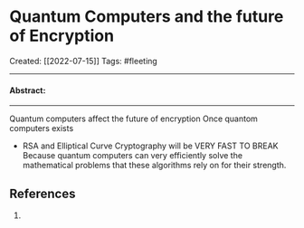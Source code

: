 

# Quantum Computers and the future of Encryption
Created:  [[2022-07-15]]
Tags: #fleeting 

---
#### Abstract:


---
Quantum computers affect the future of encryption
Once quantom computers exists
- RSA and Elliptical Curve Cryptography will be VERY FAST TO BREAK
Because quantum computers can very efficiently solve the mathematical problems that these algorithms rely on for their strength.












## References
1. 